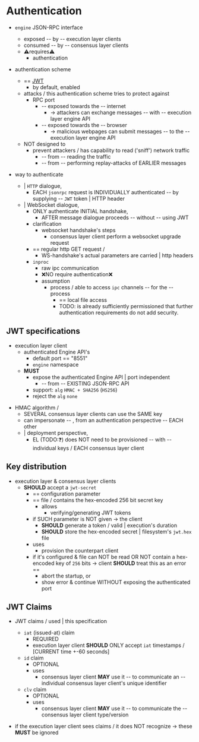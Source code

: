 # Authentication

* `engine` JSON-RPC interface
  * exposed -- by -- execution layer clients
  * consumed -- by -- consensus layer clients
  * ⚠️requires⚠️
    * authentication

* authentication scheme
  * == [JWT](https://jwt.io/)
    * by default, enabled
  * attacks / this authentication scheme tries to protect against
    - RPC port 
      - -- exposed towards the -- internet
        - -> attackers can exchange messages -- with -- execution layer engine API
      - -- exposed towards the -- browser
        - -> malicious webpages can submit messages -- to the -- execution layer engine API
  * NOT designed to
    - prevent attackers / has capability to read ('sniff') network traffic
      - -- from -- reading the traffic
      - -- from -- performing replay-attacks of EARLIER messages

* way to authenticate
  - | `HTTP` dialogue,
    - EACH `jsonrpc` request is INDIVIDUALLY authenticated -- by supplying -- `JWT` token | HTTP header
  - | WebSocket dialogue, 
    * ONLY authenticate INITIAL handshake,
      * AFTER message dialogue proceeds -- without -- using JWT
    * clarification
      * websocket handshake's steps
        * consensus layer client perform a websocket upgrade request
    * == regular http GET request /
      * WS-handshake's actual parameters are carried | http headers
    * `inproc`
      * raw ipc communication
      * ❌NO require authentication❌
      * assumption 
        * process / able to access `ipc` channels -- for the -- process
          * == local file access
          * TODO: is already sufficiently permissioned that further authentication requirements do not add security.

## JWT specifications

- execution layer client
  - authenticated Engine API's
    - default port == "8551"
    * `engine` namespace
  - **MUST**
    - expose the authenticated Engine API | port independent
      - -- from -- EXISTING JSON-RPC API 
    - support: `alg` `HMAC + SHA256` (`HS256`)
    - reject the `alg` `none`

* HMAC algorithm /
  * SEVERAL consensus layer clients can use the SAME key
  * can impersonate -- , from an authentication perspective -- EACH other
  * | deployment perspective,
    * EL (TODO:❓) does NOT need to be provisioned -- with -- individual keys / EACH consensus layer client

## Key distribution

* execution layer & consensus layer clients
  * **SHOULD** accept a `jwt-secret`
    * == configuration parameter
    * == file / contains the hex-encoded 256 bit secret key
      * allows
        * verifying/generating JWT tokens
    * if SUCH parameter is NOT given -> the client 
      * **SHOULD** generate a token / valid | execution's duration
      * **SHOULD** store the hex-encoded secret | filesystem's `jwt.hex` file 
    * uses
      * provision the counterpart client
    * if it's configured & file can NOT be read OR NOT contain a hex-encoded key of `256` bits -> client **SHOULD** treat this as an error ==
      * abort the startup, or 
      * show error & continue WITHOUT exposing the authenticated port

## JWT Claims

* JWT claims / used | this specification
  - `iat` (issued-at) claim
    * REQUIRED
    * execution layer client **SHOULD** ONLY accept `iat` timestamps / [CURRENT time +-60 seconds]
  - `id` claim
    * OPTIONAL
    * uses
      * consensus layer client **MAY** use it -- to communicate an -- individual consensus layer client's unique identifier 
  - `clv` claim
    * OPTIONAL
    * uses
      * consensus layer client **MAY** use it -- to communicate the -- consensus layer client type/version

* if the execution layer client sees claims / it does NOT recognize -> these **MUST** be ignored
